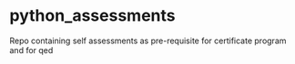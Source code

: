 # python_assessments
Repo containing self assessments as pre-requisite for certificate program and for qed

